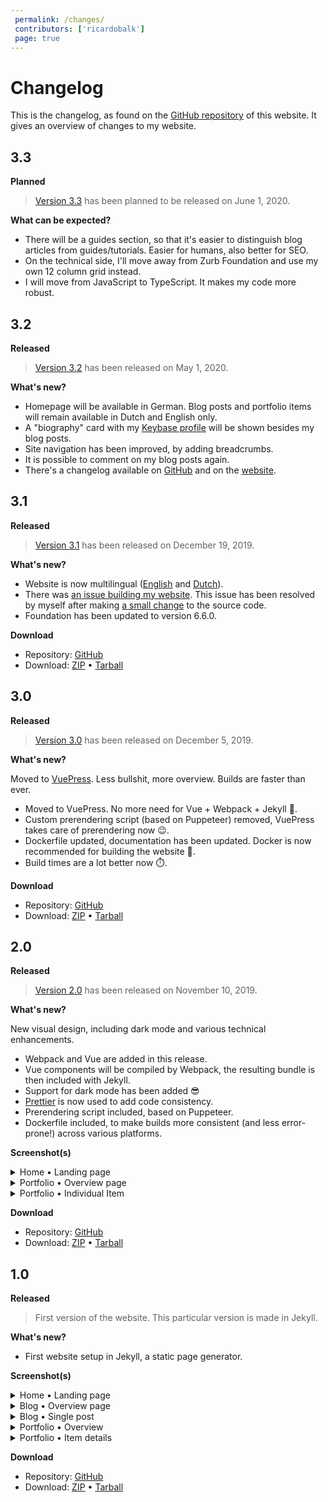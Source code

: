 ```yaml
---
 permalink: /changes/
 contributors: ['ricardobalk']
 page: true
---
```


# Changelog

This is the changelog, as found on the [GitHub repository](https://github.com/ricardobalk/www/blob/develop/CHANGELOG.md) of this website. It gives an overview of changes to my website.

## 3.3

**<Badge type="yellow">Planned</Badge>**

> [Version 3.3](https://github.com/ricardobalk/www/milestone/3) has been planned to be released on June 1, 2020.

**What can be expected?**

- There will be a guides section, so that it's easier to distinguish blog articles from guides/tutorials. Easier for humans, also better for SEO.
- On the technical side, I'll move away from Zurb Foundation and use my own 12 column grid instead.
- I will move from JavaScript to TypeScript. It makes my code more robust.

## 3.2

**<Badge>Released</Badge>**

> [Version 3.2](https://github.com/ricardobalk/www/milestone/2) has been released on May 1, 2020.

**What's new?**

- Homepage will be available in German. Blog posts and portfolio items will remain available in Dutch and English only.
- A "biography" card with my [Keybase profile](https://keybase.io/ricardobalk) will be shown besides my blog posts.
- Site navigation has been improved, by adding breadcrumbs.
- It is possible to comment on my blog posts again.
- There's a changelog available on [GitHub](https://github.com/ricardobalk/www/blob/develop/CHANGELOG.md) and on the [website](https://ricardobalk.nl/changes/).

## 3.1

**<Badge>Released</Badge>**

> [Version 3.1](https://github.com/ricardobalk/www/tree/v3.1.0) has been released on December 19, 2019.

**What's new?**

- Website is now multilingual ([English](https://ricardobalk.nl) and [Dutch](https://ricardobalk.nl/nl)).
- There was [an issue building my website](https://github.com/vuejs/vuepress/issues/2065). This issue has been resolved by myself after making [a small change](https://github.com/ricardobalk/www/commit/94bf85a10f5d6b2fc93dc895e7cabcc523f36fe1) to the source code.
- Foundation has been updated to version 6.6.0.

**Download**

- Repository: [GitHub](https://github.com/ricardobalk/www/tree/v3.1.0)
- Download: [ZIP](https://github.com/ricardobalk/www/archive/v3.1.0.zip) &bullet; [Tarball](https://github.com/ricardobalk/www/archive/v3.1.0.tar.gz)

## 3.0

**<Badge>Released</Badge>**

> [Version 3.0](https://github.com/ricardobalk/www/tree/v3.0.0) has been released on December 5, 2019.

**What's new?**

Moved to [VuePress](https://vuepress.vuejs.org/). Less bullshit, more overview. Builds are faster than ever.

- Moved to VuePress. No more need for Vue + Webpack + Jekyll :spaghetti:.
- Custom prerendering script (based on Puppeteer) removed, VuePress takes care of prerendering now :wink:.
- Dockerfile updated, documentation has been updated. Docker is now recommended for building the website :muscle:.
- Build times are a lot better now :stopwatch:.

**Download**

- Repository: [GitHub](https://github.com/ricardobalk/www/tree/v3.0.0)
- Download: [ZIP](https://github.com/ricardobalk/www/archive/v3.0.0.zip) &bullet; [Tarball](https://github.com/ricardobalk/www/archive/v3.0.0.tar.gz)



## 2.0

**<Badge>Released</Badge>**

> [Version 2.0](https://github.com/ricardobalk/www/tree/v2.0.0) has been released on November 10, 2019.

**What's new?**

New visual design, including dark mode and various technical enhancements.

- Webpack and Vue are added in this release.
- Vue components will be compiled by Webpack, the resulting bundle is then included with Jekyll.
- Support for dark mode has been added :sunglasses:
- [Prettier](https://prettier.io) is now used to add code consistency.
- Prerendering script included, based on Puppeteer.
- Dockerfile included, to make builds more consistent (and less error-prone!) across various platforms.

**Screenshot(s)**

<details>
<summary>Home &bullet; Landing page</summary>
![Screenshot_2020-04-11 Ricardo Balk.png](https://cloud.headwayapp.co/changelogs_images/images/big/000/045/439-1235d2be44e67e9b5691a131966b37d08f437d96.png =51%)
</details>

<details>
<summary>Portfolio &bullet; Overview page</summary>
![Screenshot_2020-04-11 Ricardo Balk.jpg](https://cloud.headwayapp.co/changelogs_images/images/big/000/045/440-8a1dee66d16fb08ee60b67c10060db6ad4fbc5b6.jpg =93%)
</details>

<details>
<summary>Portfolio &bullet; Individual Item</summary>
![Screenshot_2020-04-11 Sound Engineer.png](https://cloud.headwayapp.co/changelogs_images/images/big/000/045/441-f3344b119a5318d434387f2bddd52250fc12f6e2.png =81%)
</details>

**Download**

- Repository: [GitHub](https://github.com/ricardobalk/www/tree/v2.0.0)
- Download: [ZIP](https://github.com/ricardobalk/www/archive/v2.0.0.zip) &bullet; [Tarball](https://github.com/ricardobalk/www/archive/v2.0.0.tar.gz)

## 1.0

**<Badge>Released</Badge>**

> First version of the website. This particular version is made in Jekyll.

**What's new?**

- First website setup in Jekyll, a static page generator.

**Screenshot(s)**

<details>
<summary>Home &bullet; Landing page</summary>
![Home page of ricardobalk.nl](https://ricardobalk.keybase.pub/Documents/Portfolio/InDesign/Linked%20Files/RicardoBalk.nl/v1.0/Home.jpg)
</details>


<details>
<summary>Blog &bullet; Overview page</summary>
![Overview of blog articles on ricardobalk.nl](https://ricardobalk.keybase.pub/Documents/Portfolio/InDesign/Linked%20Files/RicardoBalk.nl/v1.0/Blog/Overview.png)
</details>

<details>
<summary>Blog &bullet; Single post</summary>
![Single blog post on ricardobalk.nl](https://ricardobalk.keybase.pub/Documents/Portfolio/InDesign/Linked%20Files/RicardoBalk.nl/v1.0/Blog/Post.png)
</details>

<details>
<summary>Portfolio &bullet; Overview</summary>
![Portfolio overview on ricardobalk.nl](https://ricardobalk.keybase.pub/Documents/Portfolio/InDesign/Linked%20Files/RicardoBalk.nl/v1.0/Portfolio/Overview.png)
</details>

<details>
<summary>Portfolio &bullet; Item details</summary>
![Single portfolio item on ricardobalk.nl](https://ricardobalk.keybase.pub//Documents/Portfolio/InDesign/Linked%20Files/RicardoBalk.nl/v1.0/Portfolio/Item.png)
</details>


**Download**

- Repository: [GitHub](https://github.com/ricardobalk/www/tree/v1.0)
- Download: [ZIP](https://github.com/ricardobalk/www/archive/v1.0.zip) &bullet; [Tarball](https://github.com/ricardobalk/www/archive/v1.0.tar.gz)
